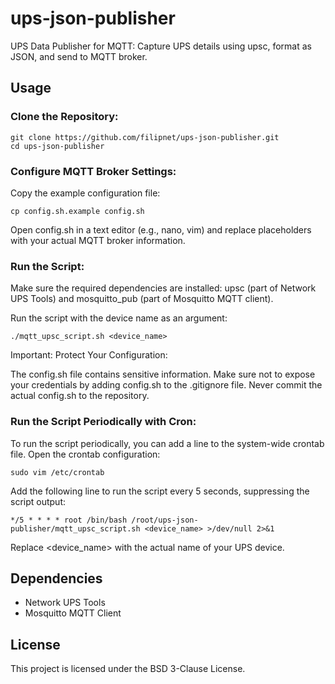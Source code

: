 # ups-json-publisher
UPS Data Publisher for MQTT: Capture UPS details using upsc, format as JSON, and send to MQTT broker.

## Usage
### Clone the Repository:
```
git clone https://github.com/filipnet/ups-json-publisher.git
cd ups-json-publisher
```

### Configure MQTT Broker Settings:
Copy the example configuration file:
```
cp config.sh.example config.sh
```
Open config.sh in a text editor (e.g., nano, vim) and replace placeholders with your actual MQTT broker information.

### Run the Script:
Make sure the required dependencies are installed: upsc (part of Network UPS Tools) and mosquitto_pub (part of Mosquitto MQTT client).

Run the script with the device name as an argument:
```
./mqtt_upsc_script.sh <device_name>
```
Important: Protect Your Configuration:

The config.sh file contains sensitive information. Make sure not to expose your credentials by adding config.sh to the .gitignore file. Never commit the actual config.sh to the repository.

### Run the Script Periodically with Cron:
To run the script periodically, you can add a line to the system-wide crontab file. Open the crontab configuration:
```
sudo vim /etc/crontab
```
Add the following line to run the script every 5 seconds, suppressing the script output:
```
*/5 * * * * root /bin/bash /root/ups-json-publisher/mqtt_upsc_script.sh <device_name> >/dev/null 2>&1
```
Replace <device_name> with the actual name of your UPS device.

## Dependencies
- Network UPS Tools
- Mosquitto MQTT Client

## License
This project is licensed under the BSD 3-Clause License.